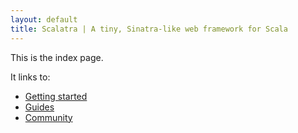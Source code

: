 ```yaml
---
layout: default
title: Scalatra | A tiny, Sinatra-like web framework for Scala
---
```


This is the index page.

It links to:

 * [Getting started](getting-started)
 * [Guides](guides)
 * [Community](community)